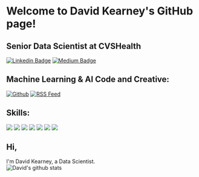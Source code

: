 # Welcome to David Kearney's GitHub page!

## Senior Data Scientist at CVSHealth

[![Linkedin Badge](https://img.shields.io/badge/-David_Kearney-blue?style=flat-square&logo=Linkedin&logoColor=white&link=https://www.linkedin.com/in/davidrkearney/)](https://www.linkedin.com/in/davidrkearney/) 
[![Medium Badge](https://img.shields.io/badge/-David_Kearney-black?style=flat-square&labelColor=black&logo=Medium&link=https://medium.com/@david.raymond.kearney/)](https://medium.com/@david.raymond.kearney) 

## Machine Learning & AI Code and Creative:
[![Github](https://img.shields.io/badge/github-%23100000.svg?&style=for-the-badge&logo=github&logoColor=white&link=https://github.com/davidrkearney)](https://github.com/davidrkearney) 
[![RSS Feed](https://img.shields.io/badge/rss-%23FFA500.svg?&style=for-the-badge&logo=rss&logoColor=white&link=http://davidkearney.xyz/Kearney_Data_Science/feed.xml)](http://davidkearney.xyz/Kearney_Data_Science/feed.xml) 


## Skills:
![](https://img.shields.io/badge/python%20-%2314354C.svg?&style=for-the-badge&logo=python&logoColor=white) 
![](https://img.shields.io/badge/markdown-%23000000.svg?&style=for-the-badge&logo=markdown&logoColor=white) 
![](https://img.shields.io/badge/r-%23276DC3.svg?&style=for-the-badge&logo=r&logoColor=white) 
![](https://img.shields.io/badge/shell_script%20-%23121011.svg?&style=for-the-badge&logo=gnu-bash&logoColor=white)
![](https://img.shields.io/badge/flask%20-%23000.svg?&style=for-the-badge&logo=flask&logoColor=white)
![](https://img.shields.io/badge/postgres-%23316192.svg?&style=for-the-badge&logo=postgresql&logoColor=white)
![](https://img.shields.io/badge/sqlite-%2307405e.svg?&style=for-the-badge&logo=sqlite&logoColor=white)


## Hi, 

I'm David Kearney, a Data Scientist.
</br>
![David's github stats](https://github-readme-stats.vercel.app/api?username=davidrkearney&show_icons=true&count_private=true&hide=issues,contribs&include_all_commits=true&custom_title=&icon_color=000000&title_color=000000&hide_border=true)


<!--
**davidrkearney/davidrkearney** is a ✨ _special_ ✨ repository because its `README.md` (this file) appears on your GitHub profile.

Here are some ideas to get you started:

- 🔭 I’m currently working on ...
- 🌱 I’m currently learning ...
- 👯 I’m looking to collaborate on ...
- 🤔 I’m looking for help with ...
- 💬 Ask me about ...
- 📫 How to reach me: ...
- 😄 Pronouns: ...
- ⚡ Fun fact: ...
-->
